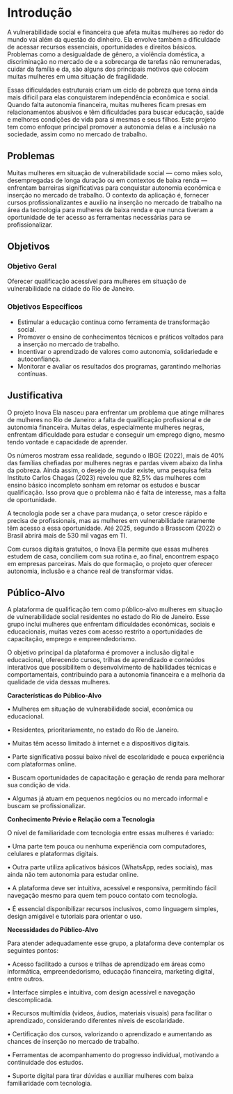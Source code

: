 # Introdução

 A vulnerabilidade social e financeira que afeta muitas mulheres ao redor do mundo vai além da questão do dinheiro. Ela envolve também a dificuldade de acessar recursos essenciais, oportunidades e direitos básicos. Problemas como a desigualdade de gênero, a violência doméstica, a discriminação no mercado de e a sobrecarga de tarefas não remuneradas, cuidar da família e da, são alguns dos principais motivos que colocam muitas mulheres em uma situação de fragilidade.
 
 Essas dificuldades estruturais criam um ciclo de pobreza que torna ainda mais difícil para elas conquistarem independência econômica e social. Quando falta autonomia financeira, muitas mulheres ficam presas em relacionamentos abusivos e têm dificuldades para buscar educação, saúde e melhores condições de vida para si mesmas e seus filhos.
Este projeto tem como enfoque principal promover a autonomia delas e a inclusão na sociedade, assim como no mercado de trabalho.

## Problemas

Muitas mulheres em situação de vulnerabilidade social — como mães solo, desempregadas de longa duração ou em contextos de baixa renda — enfrentam barreiras significativas para conquistar autonomia econômica e inserção no mercado de trabalho.
O contexto da aplicação é, fornecer cursos profissionalizantes e auxilio na inserção no mercado de trabalho na área da tecnologia para mulheres de baixa renda e que nunca tiveram a oportunidade de ter acesso as ferramentas necessárias para se profissionalizar.

## Objetivos

### Objetivo Geral
Oferecer qualificação acessível para mulheres em situação de vulnerabilidade na cidade do Rio de Janeiro.

### Objetivos Específicos
- Estimular a educação contínua como ferramenta de transformação social.
- Promover o ensino de conhecimentos técnicos e práticos voltados para a inserção no mercado de trabalho.
- Incentivar o aprendizado de valores como autonomia, solidariedade e autoconfiança.
- Monitorar e avaliar os resultados dos programas, garantindo melhorias contínuas.

## Justificativa

O projeto Inova Ela nasceu para enfrentar um problema que atinge milhares de mulheres no Rio de Janeiro: a falta de qualificação profissional e de autonomia financeira. Muitas delas, especialmente mulheres negras, enfrentam dificuldade para estudar e conseguir um emprego digno, mesmo tendo vontade e capacidade de aprender. 

Os números mostram essa realidade, segundo o IBGE (2022), mais de 40% das famílias chefiadas por mulheres negras e pardas vivem abaixo da linha da pobreza. Ainda assim, o desejo de mudar existe, uma pesquisa feita Instituto Carlos Chagas (2023) revelou que 82,5% das mulheres com ensino básico incompleto sonham em retomar os estudos e buscar qualificação. Isso prova que o problema não é falta de interesse, mas a falta de oportunidade. 

A tecnologia pode ser a chave para mudança, o setor cresce rápido e precisa de profissionais, mas as mulheres em vulnerabilidade raramente têm acesso a essa oportunidade. Até 2025, segundo a Brasscom (2022) o Brasil abrirá mais de 530 mil vagas em TI. 
 
Com cursos digitais gratuitos, o Inova Ela permite que essas mulheres estudem de casa, conciliem com sua rotina e, ao final, encontrem espaço em empresas parceiras. Mais do que formação, o projeto quer oferecer autonomia, inclusão e a chance real de transformar vidas. 

## Público-Alvo

A plataforma de qualificação tem como público-alvo mulheres em situação de vulnerabilidade social residentes no estado do Rio de Janeiro. Esse grupo inclui mulheres que enfrentam dificuldades econômicas, sociais e educacionais, muitas vezes com acesso restrito a oportunidades de capacitação, emprego e empreendedorismo. 

O objetivo principal da plataforma é promover a inclusão digital e educacional, oferecendo cursos, trilhas de aprendizado e conteúdos interativos que possibilitem o desenvolvimento de habilidades técnicas e comportamentais, contribuindo para a autonomia financeira e a melhoria da qualidade de vida dessas mulheres. 


**Características do Público-Alvo**

•	Mulheres em situação de vulnerabilidade social, econômica ou educacional. 

•	Residentes, prioritariamente, no estado do Rio de Janeiro. 

•	Muitas têm acesso limitado à internet e a dispositivos digitais. 

•	Parte significativa possui baixo nível de escolaridade e pouca experiência com plataformas online. 

•	Buscam oportunidades de capacitação e geração de renda para melhorar sua condição de vida. 

•	Algumas já atuam em pequenos negócios ou no mercado informal e buscam se profissionalizar.  

 
**Conhecimento Prévio e Relação com a Tecnologia**

O nível de familiaridade com tecnologia entre essas mulheres é variado: 

•	Uma parte tem pouca ou nenhuma experiência com computadores, celulares e plataformas digitais. 

•	Outra parte utiliza aplicativos básicos (WhatsApp, redes sociais), mas ainda não tem autonomia para estudar online. 

•	A plataforma deve ser intuitiva, acessível e responsiva, permitindo fácil navegação mesmo para quem tem pouco contato com tecnologia. 

•	É essencial disponibilizar recursos inclusivos, como linguagem simples, design amigável e tutoriais para orientar o uso.  


**Necessidades do Público-Alvo**

Para atender adequadamente esse grupo, a plataforma deve contemplar os seguintes pontos: 

•	Acesso facilitado a cursos e trilhas de aprendizado em áreas como informática, empreendedorismo, educação financeira, marketing digital, entre outros. 

•	Interface simples e intuitiva, com design acessível e navegação descomplicada. 

•	Recursos multimídia (vídeos, áudios, materiais visuais) para facilitar o aprendizado, considerando diferentes níveis de escolaridade. 

•	Certificação dos cursos, valorizando o aprendizado e aumentando as chances de inserção no mercado de trabalho. 

•	Ferramentas de acompanhamento do progresso individual, motivando a continuidade dos estudos. 

•	Suporte digital para tirar dúvidas e auxiliar mulheres com baixa familiaridade com tecnologia. 
